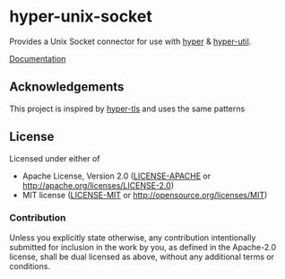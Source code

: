 # hyper-unix-socket

Provides a Unix Socket connector for use with [hyper](https://hyper.rs) & [hyper-util](https://example.com/#TODO).

[Documentation](https://docs.rs/hyper-unix-strream)

## Acknowledgements

This project is inspired by [hyper-tls](https://github.com/hyper/hyper-tls) and uses the same patterns

## License

Licensed under either of

- Apache License, Version 2.0 ([LICENSE-APACHE](LICENSE-APACHE) or http://apache.org/licenses/LICENSE-2.0)
- MIT license ([LICENSE-MIT](LICENSE-MIT) or http://opensource.org/licenses/MIT)

### Contribution

Unless you explicitly state otherwise, any contribution intentionally submitted for inclusion in the work by you, as defined in the Apache-2.0 license, shall be dual licensed as above, without any additional terms or conditions.

